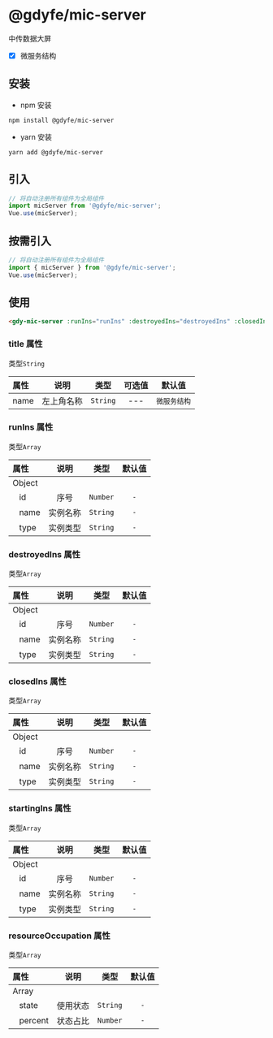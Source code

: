 # @gdyfe/mic-server

中传数据大屏

- [x] 微服务结构

## 安装

- npm 安装

```bash
npm install @gdyfe/mic-server
```

- yarn 安装

```
yarn add @gdyfe/mic-server
```

## 引入

```javascript
// 将自动注册所有组件为全局组件
import micServer from '@gdyfe/mic-server';
Vue.use(micServer);
```

## 按需引入

```javascript
// 将自动注册所有组件为全局组件
import { micServer } from '@gdyfe/mic-server';
Vue.use(micServer);
```

## 使用

```html
<gdy-mic-server :runIns="runIns" :destroyedIns="destroyedIns" :closedIns="closedIns" :startingIns="startingIns" :resourceOccupation="resourceOccupation"></gdy-mic-server>
```

### title 属性

类型`String`

| 属性 |    说明    |   类型   | 可选值 |    默认值    |
| :--  | :--------: | :------: | :----: | :----------: |
| name | 左上角名称 | `String` |  ---   | `微服务结构` |

### runIns 属性

类型`Array`

|  属性   |  说明  |   类型   | 默认值 |
| :----- | :----: | :------:| :----: |
| Object  | | | |
| &nbsp;&nbsp;  id  |  序号  | `Number` | `-` |
| &nbsp;&nbsp; name | 实例名称 | `String` | `-` |
| &nbsp;&nbsp; type | 实例类型 | `String` | `-` |

### destroyedIns 属性

类型`Array`

|  属性   |  说明  |   类型   | 默认值 |
| :----- | :----: | :------:| :----: |
| Object  | | | |
| &nbsp;&nbsp;  id  |  序号  | `Number` | `-` |
| &nbsp;&nbsp; name | 实例名称 | `String` | `-` |
| &nbsp;&nbsp; type | 实例类型 | `String` | `-` |

### closedIns 属性

类型`Array`

|  属性   |  说明  |   类型   | 默认值 |
| :----- | :----: | :------:| :----: |
| Object  | | | |
| &nbsp;&nbsp;  id  |  序号  | `Number` | `-` |
| &nbsp;&nbsp; name | 实例名称 | `String` | `-` |
| &nbsp;&nbsp; type | 实例类型 | `String` | `-` |

### startingIns 属性

类型`Array`

|  属性   |  说明  |   类型   | 默认值 |
| :----- | :----: | :------:| :----: |
| Object  | | | |
| &nbsp;&nbsp;  id  |  序号  | `Number` | `-` |
| &nbsp;&nbsp; name | 实例名称 | `String` | `-` |
| &nbsp;&nbsp; type | 实例类型 | `String` | `-` |

### resourceOccupation 属性

类型`Array`

| 属性  | 说明 |   类型   | 默认值 |
| :--- | :--: | :------: | :----: |
| Array  | | | |
| &nbsp;&nbsp;  state  | 使用状态 | `String` | `-` |
| &nbsp;&nbsp; percent | 状态占比 | `Number` | `-` |